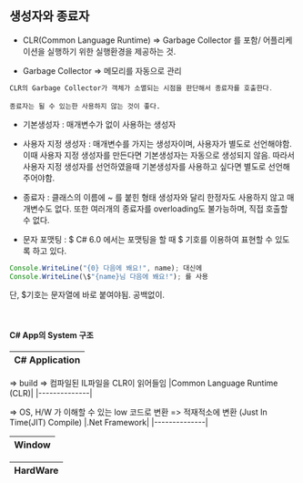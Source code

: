 ## 생성자와 종료자

- CLR(Common Language Runtime) => Garbage Collector 를 포함/ 어플리케이션을 실행하기 위한 실행환경을 제공하는 것.

- Garbage Collector => 메모리를 자동으로 관리  

```js
CLR의 Garbage Collector가 객체가 소멸되는 시점을 판단해서 종료자를 호출한다. 
```

`종료자는 될 수 있는한 사용하지 않는 것이 좋다. `


- 기본생성자 : 매개변수가 없이 사용하는 생성자

- 사용자 지정 생성자 : 매개변수를 가지는 생성자이며, 사용자가 별도로 선언해야함. 이때 사용자 지정 생성자를 만든다면 기본생성자는 자동으로 생성되지 않음. 따라서 사용자 지정 생성자를 선언하였을때 기본생성자를 사용하고 싶다면 별도로 선언해 주어야함.

- 종료자 : 클래스의 이름에 ~ 를 붙힌 형태
생성자와 달리 한정자도 사용하지 않고 매개변수도 없다. 또한 여러개의 종료자를 overloading도 불가능하며, 직접 호출할 수 없다. 

- 문자 포맷팅 : \$
C# 6.0 에서는 포맷팅을 할 때 \$ 기호를 이용하여 표현할 수 있도록 하고 있다.
```js
Console.WriteLine("{0} 다음에 봬요!", name); 대신에
Console.WriteLine(\$"{name}님 다음에 봬요!"); 를 사용 
```
단, $기호는 문자열에 바로 붙여야됨. 공백없이.

<br />

#### C# App의 System 구조

|C# Application|
|--------------|

=> build => 컴파일된 IL파일을 CLR이 읽어들임
|Common Language Runtime (CLR)|
|--------------| 

=> OS, H/W 가 이해할 수 있는 low 코드로 변환 => 적재적소에 변환 (Just In Time(JIT) Compile) 
|.Net Framework|
|--------------|

|Window|
|--------------|

|HardWare|
|--------------|

